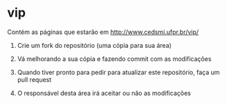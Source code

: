 # vip

Contém as páginas que estarão em http://www.cedsmi.ufpr.br/vip/

1) Crie um fork do repositório (uma cópia para sua área)

2) Vá melhorando a sua cópia e fazendo commit com as modificações

3) Quando tiver pronto para pedir para atualizar este repositório, faça um pull request

4) O responsável desta área irá aceitar ou não as modificações
